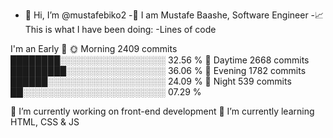 - 👋 Hi, I’m @mustafebiko2
-🤪 I am Mustafe Baashe, Software Engineer
-📈 This is what I have been doing:
-Lines of code

I'm an Early 🐤
🌞 Morning                2409 commits        ████████░░░░░░░░░░░░░░░░░   32.56 % 
🌆 Daytime                2668 commits        █████████░░░░░░░░░░░░░░░░   36.06 % 
🌃 Evening                1782 commits        ██████░░░░░░░░░░░░░░░░░░░   24.09 % 
🌙 Night                  539 commits         ██░░░░░░░░░░░░░░░░░░░░░░░   07.29 % 

🔭 I’m currently working on front-end development
🌱 I’m currently learning HTML, CSS & JS


